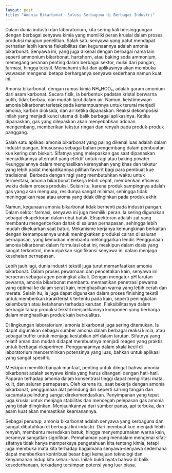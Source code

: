 ```yaml
---
layout: post
title: "Amonia Bikarbonat: Solusi Serbaguna di Berbagai Industri"
---
```


Dalam dunia industri dan laboratorium, kita sering kali bersinggungan dengan berbagai senyawa kimia yang memiliki peran krusial dalam proses produksi maupun penelitian. Salah satu senyawa yang patut mendapat perhatian lebih karena fleksibilitas dan kegunaannya adalah amonia bikarbonat. Senyawa ini, yang juga dikenal dengan berbagai nama lain seperti ammonium bikarbonat, hartshorn, atau baking soda ammonium, memegang peranan penting dalam berbagai sektor, mulai dari pangan, farmasi, hingga tekstil. Memahami sifat dan aplikasinya akan membuka wawasan mengenai betapa berharganya senyawa sederhana namun kuat ini.

Amonia bikarbonat, dengan rumus kimia NH₄HCO₃, adalah garam amonium dari asam karbonat. Secara fisik, ia berbentuk padatan kristal berwarna putih, tidak berbau, dan mudah larut dalam air. Namun, keistimewaan amonia bikarbonat terletak pada kemampuannya untuk terurai menjadi amonia, karbon dioksida, dan air ketika dipanaskan. Reaksi dekomposisi inilah yang menjadi kunci utama di balik berbagai aplikasinya. Ketika dipanaskan, gas yang dilepaskan akan menyebabkan adonan mengembang, memberikan tekstur ringan dan renyah pada produk-produk panggang.

Salah satu aplikasi amonia bikarbonat yang paling dikenal luas adalah dalam industri pangan, khususnya sebagai bahan pengembang dalam pembuatan kue kering dan biskuit. Sifatnya yang melepaskan gas saat dipanaskan menjadikannya alternatif yang efektif untuk ragi atau baking powder. Keunggulannya dalam menghasilkan kerenyahan yang khas dan tekstur yang lebih padat menjadikannya pilihan favorit bagi para pembuat kue tradisional. Berbeda dengan ragi yang membutuhkan waktu untuk fermentasi, amonia bikarbonat bekerja lebih cepat, memberikan efisiensi waktu dalam proses produksi. Selain itu, karena produk sampingnya adalah gas yang akan menguap, residunya sangat minimal, sehingga tidak meninggalkan rasa atau aroma yang tidak diinginkan pada produk akhir.

Namun, kegunaan amonia bikarbonat tidak berhenti pada industri pangan. Dalam sektor farmasi, senyawa ini juga memiliki peran. Ia sering digunakan sebagai ekspektoran dalam obat batuk. Ekspektoran adalah zat yang membantu mengencerkan dahak di saluran pernapasan, sehingga lebih mudah dikeluarkan saat batuk. Mekanisme kerjanya kemungkinan berkaitan dengan kemampuannya untuk meningkatkan produksi cairan di saluran pernapasan, yang kemudian membantu melonggarkan lendir. Penggunaan amonia bikarbonat dalam formulasi obat ini, meskipun dalam dosis yang sangat terkontrol, menunjukkan signifikansi senyawa ini dalam menjaga kesehatan pernapasan.

Lebih jauh lagi, dunia industri tekstil juga turut memanfaatkan amonia bikarbonat. Dalam proses pewarnaan dan pencetakan kain, senyawa ini berperan sebagai agen peningkat alkali. Dengan mengatur pH larutan pewarna, amonia bikarbonat membantu memastikan penetrasi pewarna yang optimal ke dalam serat kain, menghasilkan warna yang lebih cerah dan merata. Selain itu, ia juga dapat digunakan dalam proses finishing tekstil untuk memberikan karakteristik tertentu pada kain, seperti peningkatan kelembutan atau ketahanan terhadap kerutan. Fleksibilitasnya dalam berbagai tahap produksi tekstil menjadikannya komponen yang berharga dalam menghasilkan produk kain berkualitas.

Di lingkungan laboratorium, amonia bikarbonat juga sering ditemukan. Ia dapat digunakan sebagai sumber amonia dalam berbagai reaksi kimia, atau sebagai buffer untuk menjaga kestabilan pH dalam larutan. Sifatnya yang relatif aman dan mudah didapat membuatnya menjadi reagen yang praktis untuk berbagai eksperimen. Penggunaannya dalam skala kecil di laboratorium mencerminkan potensinya yang luas, bahkan untuk aplikasi yang sangat spesifik.

Meskipun memiliki banyak manfaat, penting untuk diingat bahwa amonia bikarbonat adalah senyawa kimia yang harus ditangani dengan hati-hati. Paparan terhadap amonia dalam konsentrasi tinggi dapat mengiritasi mata, kulit, dan saluran pernapasan. Oleh karena itu, saat bekerja dengan amonia bikarbonat, penggunaan alat pelindung diri seperti sarung tangan dan kacamata pelindung sangat direkomendasikan. Penyimpanan yang tepat juga krusial untuk menjaga stabilitas dan mencegah pelepasan gas amonia yang tidak diinginkan. Menjauhkannya dari sumber panas, api terbuka, dan asam kuat akan memastikan keamanannya.

Sebagai penutup, amonia bikarbonat adalah senyawa yang serbaguna dan sangat dibutuhkan di berbagai lini industri. Dari membuat kue menjadi lebih renyah, membantu meredakan batuk, hingga menyempurnakan warna kain, perannya sangatlah signifikan. Pemahaman yang mendalam mengenai sifat-sifatnya tidak hanya memperkaya pengetahuan kita tentang kimia, tetapi juga membuka mata kita terhadap bagaimana senyawa-senyawa sederhana dapat memberikan kontribusi besar bagi kemajuan teknologi dan kenyamanan hidup kita sehari-hari. Inilah bukti nyata bahwa di balik kesederhanaan, terkadang tersimpan potensi yang luar biasa.
